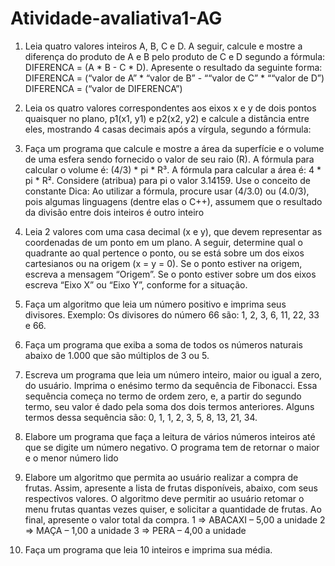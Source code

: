 # Atividade-avaliativa1-AG

1. Leia quatro valores inteiros A, B, C e D. A seguir, calcule e mostre a diferença do 
produto de A e B pelo produto de C e D segundo a fórmula: DIFERENCA = (A * B - C * D). 
Apresente o resultado da seguinte forma: 
DIFERENCA = (“valor de A” * “valor de B” - ““valor de C” * ““valor de D”) 
DIFERENCA = (“valor de DIFERENCA”)

2. Leia os quatro valores correspondentes aos eixos x e y de dois pontos quaisquer no 
plano, p1(x1, y1) e p2(x2, y2) e calcule a distância entre eles, mostrando 4 casas decimais 
após a vírgula, segundo a fórmula:

3. Faça um programa que calcule e mostre a área da superfície e o volume de uma esfera 
sendo fornecido o valor de seu raio (R). A fórmula para calcular o volume é: (4/3) * pi * R³. A 
fórmula para calcular a área é: 4 * pi * R². Considere (atribua) para pi o valor 3.14159. Use o 
conceito de constante Dica: Ao utilizar a fórmula, procure usar (4/3.0) ou (4.0/3), pois algumas 
linguagens (dentre elas o C++), assumem que o resultado da divisão entre dois inteiros é 
outro inteiro

4. Leia 2 valores com uma casa decimal (x e y), que devem representar as coordenadas 
de um ponto em um plano. A seguir, determine qual o quadrante ao qual pertence o ponto, ou 
se está sobre um dos eixos cartesianos ou na origem (x = y = 0). Se o ponto estiver na origem, 
escreva a mensagem “Origem”. Se o ponto estiver sobre um dos eixos escreva “Eixo X” ou 
“Eixo Y”, conforme for a situação.

5. Faça um algoritmo que leia um número positivo e imprima seus divisores. Exemplo: 
Os divisores do número 66 são: 1, 2, 3, 6, 11, 22, 33 e 66.

6. Faça um programa que exiba a soma de todos os números naturais abaixo de 1.000 
que são múltiplos de 3 ou 5.

7. Escreva um programa que leia um número inteiro, maior ou igual a zero, do usuário. 
Imprima o enésimo termo da sequência de Fibonacci. Essa sequência começa no termo de 
ordem zero, e, a partir do segundo termo, seu valor é dado pela soma dos dois termos 
anteriores. Alguns termos dessa sequência são: 0, 1, 1, 2, 3, 5, 8, 13, 21, 34.

8. Elabore um programa que faça a leitura de vários números inteiros até que se digite 
um número negativo. O programa tem de retornar o maior e o menor número lido

9. Elabore um algoritmo que permita ao usuário realizar a compra de frutas. Assim, 
apresente a lista de frutas disponíveis, abaixo, com seus respectivos valores. O algoritmo 
deve permitir ao usuário retomar o menu frutas quantas vezes quiser, e solicitar a quantidade 
de frutas. Ao final, apresente o valor total da compra. 
1 => ABACAXI – 5,00 a unidade 
2 => MAÇA – 1,00 a unidade 
3 => PERA – 4,00 a unidade

10. Faça um programa que leia 10 inteiros e imprima sua média.
